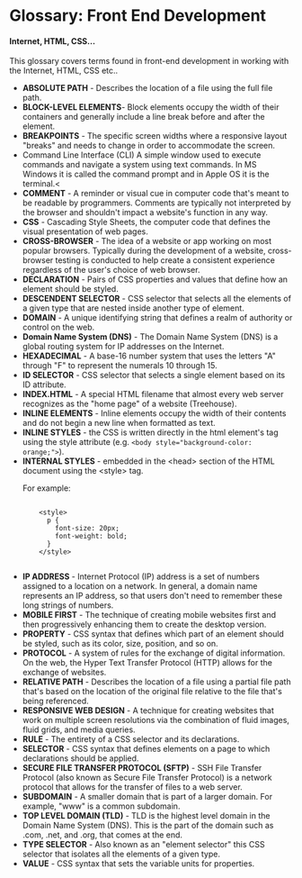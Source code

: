 <h1>Glossary: Front End Development</h1>
<h4>Internet, HTML, CSS...</h4>

<p>This glossary covers terms found in front-end development in working with the Internet, HTML, CSS etc..</p>

<ul class="definition">
  <li><strong>ABSOLUTE PATH</strong> - Describes the location of a file using the full file path.</li>
  
  <li><strong>BLOCK-LEVEL ELEMENTS</strong>- Block elements occupy the width of their containers and generally include a line break before and after the element.</li>

  <li><strong>BREAKPOINTS</strong>  - The specific screen widths where a responsive layout "breaks" and needs to change in order to accommodate the screen.</li>
  
  <li>Command Line Interface (CLI) A simple window used to execute commands and navigate a system using text commands. In MS Windows it is called the command prompt and in Apple OS it is the terminal.<

  <li><strong>COMMENT</strong> - A reminder or visual cue in computer code that's meant to be readable by programmers. Comments are typically not interpreted by the browser and shouldn't impact a website's function in any way.</li>
  
  <li><strong>CSS</strong> - Cascading Style Sheets, the computer code that defines the visual presentation of web pages.</li>

  <li><strong>CROSS-BROWSER</strong>  - The idea of a website or app working on most popular browsers. Typically during the development of a website, cross-browser testing is conducted to help create a consistent experience regardless of the user's choice of web browser.</li>
  
  <li><strong>DECLARATION</strong> - Pairs of CSS properties and values that define how an element should be styled.</li>
    
  <li><strong>DESCENDENT SELECTOR</strong> - CSS selector that selects all the elements of a given type that are nested inside another type of element.</li>

  <li><strong>DOMAIN</strong> - A unique identifying string that defines a realm of authority or control on the web.</li>

  <li><strong>Domain Name System (DNS)</strong> - The Domain Name System (DNS) is a global routing system for IP addresses on the Internet.</li>
  
  <li><strong>HEXADECIMAL</strong> - A base-16 number system that uses the letters "A" through "F" to represent the numerals 10 through 15.</li>
  
  <li><strong>ID SELECTOR</strong> - CSS selector that selects a single element based on its ID attribute.
  
  <li><strong>INDEX.HTML</strong> - A special HTML filename that almost every web server recognizes as the "home page" of a website (Treehouse).</li>
  
  <li><strong>INLINE ELEMENTS</strong> - Inline elements occupy the width of their contents and do not begin a new line when formatted as text.</li>

  <li><strong>INLINE STYLES</strong> - the CSS is written directly in the html element's tag using the style attribute (e.g. <code>&lt;body style="background-color: orange;"&gt;</code>).</li>

  <li><strong>INTERNAL STYLES</strong> - embedded in the &lt;head&gt; section of the HTML document using the &lt;style&gt; tag.</li><p> For example:</p>
    <pre><code>
    &lt;style&gt;
      p {
        font-size: 20px;
        font-weight: bold;
      }
    &lt;/style&gt;
    </code></pre>

  <li><strong>IP ADDRESS</strong> - Internet Protocol (IP) address is a set of numbers assigned to a location on a network. In general, a domain name represents an IP address, so that users don't need to remember these long strings of numbers.</li>
  
  <li><strong>MOBILE FIRST</strong> - The technique of creating mobile websites first and then progressively enhancing them to create the desktop version.</li>
  
  <li><strong>PROPERTY</strong> - CSS syntax that defines which part of an element should be styled, such as its color, size, position, and so on.</li>

  <li><strong>PROTOCOL</strong> - A system of rules for the exchange of digital information. On the web, the Hyper Text Transfer Protocol (HTTP) allows for the exchange of websites.</li>
  
  <li><strong>RELATIVE PATH</strong> - Describes the location of a file using a partial file path that's based on the location of the original file relative to the file that's being referenced.</li>

  <li><strong>RESPONSIVE WEB DESIGN</strong>  - A technique for creating websites that work on multiple screen resolutions via the combination of fluid images, fluid grids, and media queries.</li>
  
  <li><strong>RULE</strong> - The entirety of a CSS selector and its declarations.</li>
  
  <li><strong>SELECTOR</strong> - CSS syntax that defines elements on a page to which declarations should be applied.</li>

  <li><strong>SECURE FILE TRANSFER PROTOCOL (SFTP)</strong> - SSH File Transfer Protocol (also known as Secure File Transfer Protocol) is a network protocol that allows for the transfer of files to a web server.</li>

  <li><strong>SUBDOMAIN</strong> - A smaller domain that is part of a larger domain. For example, "www" is a common subdomain.</li>

  <li><strong>TOP LEVEL DOMAIN (TLD)</strong> - TLD is the highest level domain in the Domain Name System (DNS). This is the part of the domain such as .com, .net, and .org, that comes at the end.</li>
  
  <li><strong>TYPE SELECTOR</strong> - Also known as an "element selector" this CSS selector that isolates all the elements of a given type.</li>
  
<li> <strong>VALUE</strong> - CSS syntax that sets the variable units for properties.</li>
</ul>

  <footer>
    
  </footer>
</body>
